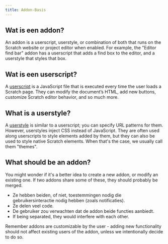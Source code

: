 ```yaml
---
title: Addon-Basis
---
```


## Wat is een addon?
An addon is a userscript, userstyle, or combination of both that runs on the Scratch website or project editor when enabled. For example, the "Editor find bar" addon has a userscript that adds a find box to the editor, and a userstyle that styles that box.

## Wat is een userscript?
A [userscript](/docs/develop/userscripts) is a JavaScript file that is executed every time the user loads a Scratch page. They can modify the document’s HTML, add new buttons, customize Scratch editor behavior, and so much more.

## What is a userstyle?
A [userstyle](/docs/develop/userstyles) is similar to a userscript; you can specify URL patterns for them. However, userstyles inject CSS instead of JavaScript. They are often used along userscripts to style elements added by them, but they can also be used to style native Scratch elements. When that's the case, we usually call them "themes".

## What should be an addon?

<!-- TODO: Expand this section into its own page -->
You might wonder if it's a better idea to create a new addon, or modify an existing one.
If two addons share some of these, they should probably be merged.
- Ze hebben beiden, of niet, toestemmingen nodig die gebruikersinteractie nodig hebben (zoals notificaties).
- Ze delen veel code.
- De gebruiker zou verwachten dat de addon beide functies aanbiedt.
- If being separated, they would interfere with each other.

Remember addons are customizable by the user - adding new functionality should not affect existing users of the addon, unless we intentionally decide to do so.

